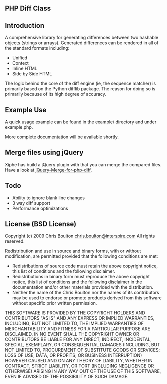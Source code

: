 PHP Diff Class
--------------

Introduction
------------
A comprehensive library for generating differences between
two hashable objects (strings or arrays). Generated differences can be
rendered in all of the standard formats including:
 * Unified
 * Context
 * Inline HTML
 * Side by Side HTML

The logic behind the core of the diff engine (ie, the sequence matcher)
is primarily based on the Python difflib package. The reason for doing
so is primarily because of its high degree of accuracy.

Example Use
-----------
A quick usage example can be found in the example/ directory and under
example.php.

More complete documentation will be available shortly.

Merge files using jQuery
------------------------
Xiphe has build a jQuery plugin with that you can merge the compared
files. Have a look at [jQuery-Merge-for-php-diff](https://github.com/Xiphe/jQuery-Merge-for-php-diff).

Todo
----
 * Ability to ignore blank line changes
 * 3 way diff support
 * Performance optimizations

License (BSD License)
---------------------
Copyright (c) 2009 Chris Boulton <chris.boulton@interspire.com>
All rights reserved.
 
Redistribution and use in source and binary forms, with or without 
modification, are permitted provided that the following conditions are met:

 - Redistributions of source code must retain the above copyright notice,
   this list of conditions and the following disclaimer.
 - Redistributions in binary form must reproduce the above copyright notice,
   this list of conditions and the following disclaimer in the documentation
   and/or other materials provided with the distribution.
 - Neither the name of the Chris Boulton nor the names of its contributors 
   may be used to endorse or promote products derived from this software 
   without specific prior written permission.

THIS SOFTWARE IS PROVIDED BY THE COPYRIGHT HOLDERS AND CONTRIBUTORS "AS IS" 
AND ANY EXPRESS OR IMPLIED WARRANTIES, INCLUDING, BUT NOT LIMITED TO, THE 
IMPLIED WARRANTIES OF MERCHANTABILITY AND FITNESS FOR A PARTICULAR PURPOSE 
ARE DISCLAIMED. IN NO EVENT SHALL THE COPYRIGHT OWNER OR CONTRIBUTORS BE 
LIABLE FOR ANY DIRECT, INDIRECT, INCIDENTAL, SPECIAL, EXEMPLARY, OR 
CONSEQUENTIAL DAMAGES (INCLUDING, BUT NOT LIMITED TO, PROCUREMENT OF 
SUBSTITUTE GOODS OR SERVICES; LOSS OF USE, DATA, OR PROFITS; OR BUSINESS 
INTERRUPTION) HOWEVER CAUSED AND ON ANY THEORY OF LIABILITY, WHETHER IN 
CONTRACT, STRICT LIABILITY, OR TORT (INCLUDING NEGLIGENCE OR OTHERWISE) 
ARISING IN ANY WAY OUT OF THE USE OF THIS SOFTWARE, EVEN IF ADVISED OF THE 
POSSIBILITY OF SUCH DAMAGE.

